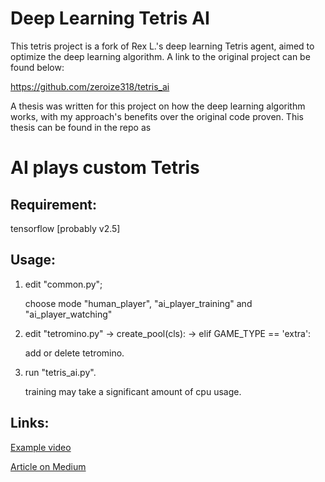 # Deep Learning Tetris AI
This tetris project is a fork of Rex L.'s deep learning Tetris agent, aimed to optimize the deep learning algorithm. A link to the original project can be found below:

https://github.com/zeroize318/tetris_ai

A thesis was written for this project on how the deep learning algorithm works, with my approach's benefits over the original code proven. This thesis can be found in the repo as 


# AI plays custom Tetris
## Requirement:
tensorflow [probably v2.5]

## Usage:
1. edit "common.py";
   
   choose mode "human_player", "ai_player_training" and "ai_player_watching"
2. edit "tetromino.py" -> create_pool(cls): -> elif GAME_TYPE == 'extra':
    
    add or delete tetromino.
3. run "tetris_ai.py".

    training may take a significant amount of cpu usage.

## Links:
[Example video](https://youtu.be/FTDZN4pPhwA)

[Article on Medium](https://rex-l.medium.com/reinforcement-learning-on-tetris-707f75716c37)



    
